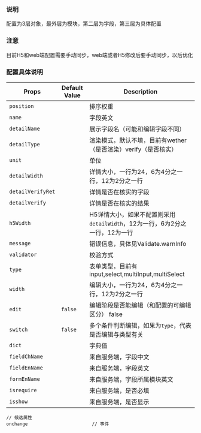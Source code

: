 ### 说明
配置为3层对象，最外层为模块，第二层为字段，第三层为具体配置

### 注意
目前H5和web端配置需要手动同步，web端或者H5修改后要手动同步，以后优化

### 配置具体说明

Props               | Default Value  | Description
------------------- | -------------- | ------------------------
`position`          |                | 排序权重
`name`              |                | 字段英文
`detailName`        |                | 展示字段名（可能和编辑字段不同）
`detailType`        |                | 渲染模式，默认不填，目前有wether（是否渲染）verify（是否核实）
`unit`              |                | 单位
`detailWidth`       |                | 详情大小，一行为24，6为4分之一行，12为2分之一行
`detailVerifyRet`   |                | 详情是否在核实的字段
`detailVerify`      |                | 详情是否在核实的结果
`h5Width`           |                | H5详情大小，如果不配置则采用`detailWidth`，12为一行，6为2分之一行，12为一行
`message`           |                | 错误信息，具体见Validate.warnInfo
`validator`         |                | 校验方式
`type`              |                | 表单类型，目前有input,select,multiInput,multiSelect
`width`             |                | 编辑大小，一行为24，6为4分之一行，12为2分之一行
`edit`              | `false`        | 编辑阶段是否能编辑（和配置的可编辑区分）  false || true || { 6: false,7: false,8: true}
`switch`            | `false`        | 多个条件判断编辑，如果为`type`，代表是否编辑与类型有关
`dict`              |                | 字典值
`fieldChName`       |                | 来自服务端，字段中文
`fieldEnName`       |                | 来自服务端，字段英文
`formEnName`        |                | 来自服务端，字段所属模块英文
`isrequire`         |                | 来自服务端，是否必填
`isshow`            |                | 来自服务端，是否显示

```
// 候选属性
onchange                        // 事件
```
